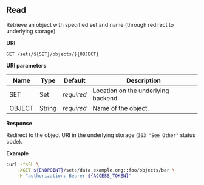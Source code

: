 ## Read

Retrieve an object with specified set and name (through redirect to underlying storage).

**URI**

```
GET /sets/${SET}/objects/${OBJECT}
```

**URI parameters**

Name   | Type   | Default    | Description
------ | ------ | ---------- | ------------------
SET    | Set    | _required_ | Location on the underlying backend.
OBJECT | String | _required_ | Name of the object.

**Response**

Redirect to the object URI in the underlying storage (`303 "See Other"` status code).

**Example**

```bash
curl -fsSL \
    -XGET ${ENDPOINT}/sets/data.example.org::foo/objects/bar \
    -H "authorization: Bearer ${ACCESS_TOKEN}"
```
